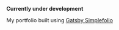 **Currently under development**

My portfolio built using [Gatsby Simplefolio](https://github.com/cobidev/gatsby-simplefolio)

